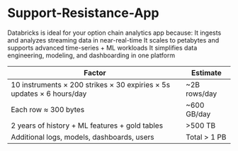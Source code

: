 # Support-Resistance-App
Databricks is ideal for your option chain analytics app because:  It ingests and analyzes streaming data in near-real-time  It scales to petabytes and supports advanced time-series + ML workloads  It simplifies data engineering, modeling, and dashboarding in one platform


| Factor                                                                | Estimate      |
| --------------------------------------------------------------------- | ------------- |
| 10 instruments × 200 strikes × 30 expiries × 5s updates × 6 hours/day | \~2B rows/day |
| Each row ≈ 300 bytes                                                  | \~600 GB/day  |
| 2 years of history + ML features + gold tables                        | >500 TB       |
| Additional logs, models, dashboards, users                            | Total > 1 PB  |

